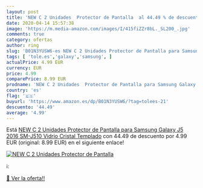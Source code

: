 ```yaml
---
layout: post
title: 'NEW C 2 Unidades  Protector de Pantalla  al 44.49 % de descuento'
date: 2020-04-14 15:57:38
image: 'https://m.media-amazon.com/images/I/415fiZZr8bL._SL200_.jpg'
comments: true
category: ofertas
author: ring
slug: 'B01N3YUSW6-es NEW C 2 Unidades Protector de Pantalla para Samsung Galaxy...'
tags: [ 'tole.es','galaxy','samsung', ]
actualPrice: 4.99 EUR
currency: EUR
price: 4.99
comparePrice: 8.99 EUR
prodname: 'NEW C 2 Unidades  Protector de Pantalla para Samsung Galaxy J5 2016  SM-J510   Vidrio Cristal Templado'
country: 'es'
flag: '🇪🇸'
buyurl: 'https://www.amazon.es/dp/B01N3YUSW6/?tag=tolees-21'
descuento: '44.49'
average: '4.99'
---
```


Está [NEW C 2 Unidades  Protector de Pantalla para Samsung Galaxy J5 2016  SM-J510   Vidrio Cristal Templado](https://www.amazon.es/dp/B01N3YUSW6/?tag=tolees-21) con 44.49 de descuento por 4.99 EUR (original: 8.99 EUR) en el siguiente enlace!

[![NEW C 2 Unidades  Protector de Pantalla ](https://m.media-amazon.com/images/I/415fiZZr8bL._SL200_.jpg)](https://www.amazon.es/dp/B01N3YUSW6/?tag=tolees-21)

ℹ️:


[🛒 Ver la oferta!!](https://www.amazon.es/dp/B01N3YUSW6/?tag=tolees-21)

